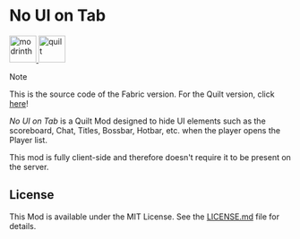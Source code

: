 # No UI on Tab

<a href="https://modrinth.com/mod/nouiontab" target="_blank">
  <img src="https://cdn.jsdelivr.net/npm/@intergrav/devins-badges@3/assets/compact/available/modrinth_vector.svg" height="48" alt="modrinth" title="Available on Modrinth">
</a>
<a href="https://quiltmc.org" target="_blank">
  <img src="https://cdn.jsdelivr.net/npm/@intergrav/devins-badges@3/assets/compact/supported/fabric_vector.svg" height="48" alt="quilt" title="Supports Quilt">
</a>

> [!NOTE]
> This is the source code of the Fabric version. For the Quilt version, click [here](https://github.com/Andre601/NoUIOnTab)!

*No UI on Tab* is a Quilt Mod designed to hide UI elements such as the scoreboard, Chat, Titles, Bossbar, Hotbar, etc. when the player opens the Player list.

This mod is fully client-side and therefore doesn't require it to be present on the server.

## License

This Mod is available under the MIT License. See the [LICENSE.md](LICENSE.md) file for details.
